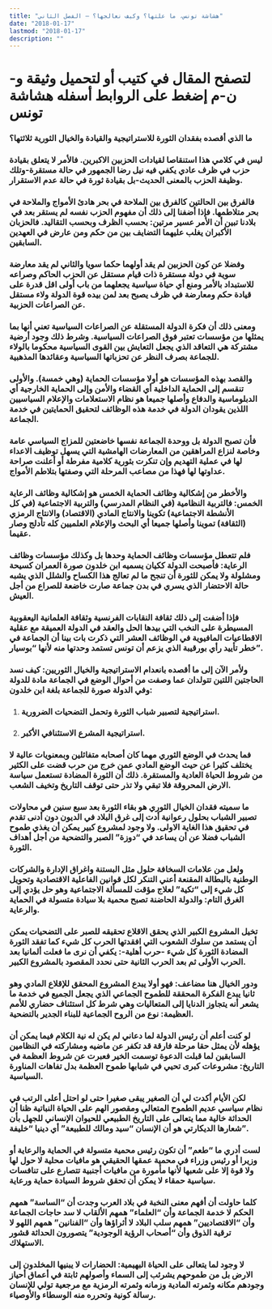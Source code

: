 ```yaml
---
title: "هشاشة تونس، ما علتها؟ وكيف نعالجها؟ – الفصل الثاني"
date: "2018-01-17"
lastmod: "2018-01-17"
description: ""
---
```

# **لتصفح المقال في كتيب أو لتحميل وثيقة و-ن-م إضغط على الروابط أسفله** **هشاشة تونس**

### ما الذي أقصده بفقدان الثورة للاستراتيجية والقيادة والخيال الثورية ثلاثتها؟

### ليس في كلامي هذا استنقاصا لقيادات الحزبين الاكبرين. فالأمر لا يتعلق بقيادة حزب في ظرف عادي يكفي فيه نيل رضا الجمهور في حالة مستقرة-وتلك وظيفة الحزب بالمعنى الحديث-بل بقيادة ثورة في حالة عدم الاستقرار.

### فالفرق بين الحالتين كالفرق بين الملاحة في بحر هادئ الأمواج والملاحة في بحر متلاطمها. فإذا أضفنا إلى ذلك أن مفهوم الحزب نفسه لم يستقر بعد في  بلادنا تبين أن الأمر عسير مرتين: بحسب الظرف وبحسب التقاليد. فالحزبان الأكبران يغلب عليهما التضايف بين من حكم ومن عارض في العهدين السابقين.

### وفضلا عن كون الحزبين لم يقد أولهما حكما سويا والثاني لم يقد معارضة سوية في دولة مستقرة ذات قيام مستقل عن الحزب الحاكم وصراعه للاستبداد بالأمر ومنع أي حياة سياسية يجعلهما من باب أولى اقل قدرة على قيادة حكم ومعارضة في ظرف يصبح بعد لمن بيده قوة الدولة ولاء مستقل عن الصراعات الحزبية.

### ومعنى ذلك أن فكرة الدولة المستقلة عن الصراعات السياسية تعني أنها بما يمثلها من مؤسسات تعتبر فوق الصراعات السياسية. وشرط ذلك وجود أرضية مشتركة هي التعاقد الذي يجعل التعايش بين القوى السياسية محكوما بالولاء للجماعة بصرف النظر عن تحزباتها السياسية وعقائدها المذهبية.

### والقصد بهذه المؤسسات هو أولا مؤسسات الحماية (وهي خمسة). والأولى تنقسم إلى الحماية الداخلية أي القضاء والأمن وإلى الحماية الخارجية أي الدبلوماسية والدفاع وأصلها جميعا هو نظام الاستعلامات والإعلام السياسيين اللذين يقودان الدولة في خدمة هذه الوظائف لتحقيق الحمايتين في خدمة الجماعة.

### فأن تصبح الدولة بل ووحدة الجماعة نفسها خاضعتين للمزاج السياسي عامة وخاصة لنزاع المراهقين من المعارضات الهامشية التي يسهل توظيف الاعداء لها في عملية التهديم وإن تنكرت بثورية كلامية مفرطة أو أعلنت صراحة عداوتها لها فهذا من مصاعب المرحلة التي وصفتها بتلاطم الأمواج.

### والأخطر من إشكالية وظائف الحماية الخمس هو إشكالية وظائف الرعاية الخمس: فالتربية النظامية (في النظام المدرسي) والتربية الاجتماعية (في كل الأنشطة الاجتماعية) تكوينا والانتاج المادي (الاقتصاد) والانتاج الرمزي (الثقافة) تموينا وأصلها جميعا أي البحث والإعلام العلميين كله تأدلج وصار عقيما.

### فلم تتعطل مؤسسات وظائف الحماية وحدها بل وكذلك مؤسسات وظائف الرعاية: فأصبحت الدولة ككيان يسميه ابن خلدون صورة العمران كسيحة ومشلولة ولا يمكن للثورة أن تنجح ما لم تعالج هذا الكساح والشلل الذي يشبه حالة الاحتضار الذي يسري في بدن جماعة صارت خاضعة للصراع من أجل العيش.

### فإذا أضفت إلى ذلك ثقافة النقابات الفرنسية وثقافة العلمانية اليعقوبية المسيطرة على النخب التي بيدها الحل والعقد في الدولة العميقة مع عقلية الاقطاعيات المافيوية في الوظائف العشر التي ذكرت بات بينا أن الجماعة في خطر تأييد رأي بورقيبة الذي يزعم أن تونس تستمد وحدتها منه لأنها “بوسيار”.

### ولأمر الآن إلى ما أقصده بانعدام الاستراتيجية والخيال الثوريين: كيف نسد الحاجتين اللتين تتولدان عما وصفت من أحوال الوضع في الجماعة مادة للدولة وفي الدولة صورة للجماعة بلغة ابن خلدون:

1. ### استراتيجية لتصبير شباب الثورة وتحمل التضحيات الضرورية.
2. ### استراتيجية المشرع الاستئنافي الأكبر.

### فما يحدث في الوضع الثوري مهما كان أصحابه متفائلين وبمعنويات عالية لا يختلف كثيرا عن حيث الوضع المادي عمن خرج من حرب قضت على الكثير من شروط الحياة العادية والمستقرة. ذلك أن الثورة المضادة تستعمل سياسة الارض المحروقة فلا تبقي ولا تذر حتى توقف التاريخ وتخيف الشعب.

### ما سميته فقدان الخيال الثوري هو بقاء الثورة بعد سبع سنين في محاولات تصبير الشباب بحلول رعوانية أدت إلى غرق البلاد في الديون دون أدنى تقدم في تحقيق هذا الغاية الاولى. ولا وجود لمشروع كبير يمكن أن يغذي طموح الشباب فضلا عن أن يساعد في “دوزة” الصبر والتضحية من أجل أهداف الثورة.

### ولعل من علامات السخافة حلول مثل البستنة واغراق الإدارة والشركات الوطنية بالبطالة المقنعة أعني التنكر لكل قوانين الفاعلية الاقتصادية وتحويل كل شيء إلى “تكية” لعلاج مؤقت للمسألة الاجتماعية وهو حل يؤدي إلى الغرق التام: والدولة الحاضنة تصبح محمية بلا سيادة متسولة في الحماية والرعاية.

### تخيل المشروع الكبير الذي يحقق الاقلاع تحقيقه للصبر على التضحيات يمكن أن يستمد من سلوك الشعوب التي افقدتها الحرب كل شيء كما تفقد الثورة المضادة الثورة كل شيء -حرب أهلية-: يكفي أن نرى ما فعلت ألمانيا بعد الحرب الأولى ثم بعد الحرب الثانية حتى نحدد المقصود بالمشروع الكبير.

### ودور الخيال هنا مضاعف: فهو أولا يبدع المشروع المحقق للإقلاع المادي وهو ثانيا يبدع الفكرة المحققة للطموح الجماعي الذي يجعل الجميع في خدمة ما يشعر أنه يتجاوز الدنايا إلى المتعاليات وهي شرط كل استئناف حضاري للأمم العظيمة: نوع من الروح الجماعية للبناء الجدير بالتضحية.

### لو كنت أعلم أن رئيس الدولة لما دعاني لم يكن له نية الكلام فيما يمكن أن يؤهله لأن يمثل حقا مرحلة فارقة قد تكفر عن ماضيه ومشاركته في النظامين السابقين لما قبلت الدعوة توسمت الخير فعبرت عن شروط العظمة في التاريخ: مشروعات كبرى تحيي في شبابها طموح العظمة بدل تفاهات المناورة السياسية.

### لكن الأيام أكدت لي أن الصغير يبقى صغيرا حتى لو احتل أعلى الرتب في نظام سياسي عديم الطموح المتعالي ومقصور الهم على الحياة النباتية ظنا أن الحداثة خالية مما يتعالى على التاريخ الطبيعي للحيوان الإنساني للجهل بأن شعارها الديكارتي هو أن الإنسان “سيد ومالك للطبيعة” أي دينيا “خليفة”.

### لست أدري ما “طعم” أن تكون رئيس محمية متسولة في الحماية والرعاية أو وزيرا أو رئيس وزراء في محمية عمقها الحقيقي هو مافيات محلية لا حول لها ولا قوة إلا على شعبها لأنها مأمورة من مافيات أجنبية تتصارع على تنافسات سياسية حمقاء لا يمكن أن تحقق شروط السيادة حماية ورعاية.

### كلما حاولت أن أفهم معنى النخبة في بلاد العرب وجدت أن “الساسة” همهم الحكم لا خدمة الجماعة وأن “العلماء” همهم الألقاب لا سد حاجات الجماعة وأن “الاقتصاديين” همهم سلب البلاد لا أثراؤها وأن “الفنانين” همهم اللهو لا ترقية الذوق وأن “أصحاب الرؤية الوجودية” يتصورون الحداثة قشور الاستهلاك.

### لا وجود لما يتعالى على الحياة البهيمية: الحضارات لا يبنيها المخلدون إلى الارض بل من طموحهم يشرئب إلى السماء وأصولهم ثابتة في أعماق أحياز وجودهم مكانه وثمرته المادية وزمانه وثمرته الرمزية مع مرجعية تولي للإنسان رسالة كونية وتحرره منه الوسطاء والأوصياء.

###